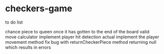 # checkers-game
to do list

chance piece to queen once it has gotten to the end of the board
valid move calculator
implement player hit detection
actual implement the player movement method
fix bug with returnCheckerPiece method returning null which results in errors